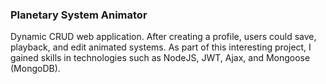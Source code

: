 ### Planetary System Animator
Dynamic CRUD web application. After creating a profile, users could save, playback, and edit animated systems.
As part of this interesting project, I gained skills in technologies such as NodeJS, JWT, Ajax, and Mongoose (MongoDB).
